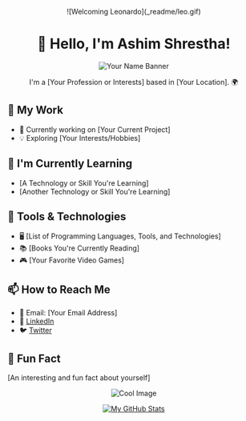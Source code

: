 <p align="center">
![Welcoming Leonardo](_readme/leo.gif)
</p>

<h1 align="center">👋 Hello, I'm Ashim Shrestha!</h1>

<p align="center">
  <img src="link_to_your_banner_image" alt="Your Name Banner">
</p>

<p align="center">I'm a [Your Profession or Interests] based in [Your Location]. 🌍</p>

<h2>💼 My Work</h2>

- 🚀 Currently working on [Your Current Project]
- 💡 Exploring [Your Interests/Hobbies]

<h2>🌱 I'm Currently Learning</h2>

- [A Technology or Skill You're Learning]
- [Another Technology or Skill You're Learning]

<h2>🔧 Tools & Technologies</h2>

- 🖥️ [List of Programming Languages, Tools, and Technologies]
- 📚 [Books You're Currently Reading]
- 🎮 [Your Favorite Video Games]

<h2>📫 How to Reach Me</h2>

- 📧 Email: [Your Email Address]
- 💬 [LinkedIn](https://www.linkedin.com/in/your_username)
- 🐦 [Twitter](https://twitter.com/your_username)

<h2>🚀 Fun Fact</h2>

[An interesting and fun fact about yourself]

<p align="center">
  <img src="link_to_another_cool_image" alt="Cool Image">
</p>

<p align="center">
  <a href="https://github.com/AshimStha">
    <img src="https://github-readme-stats.vercel.app/api?username=AshimStha&show_icons=true&theme=dark" alt="My GitHub Stats">
  </a>
</p>

<!-- Add any additional sections, images, or customizations you want -->
